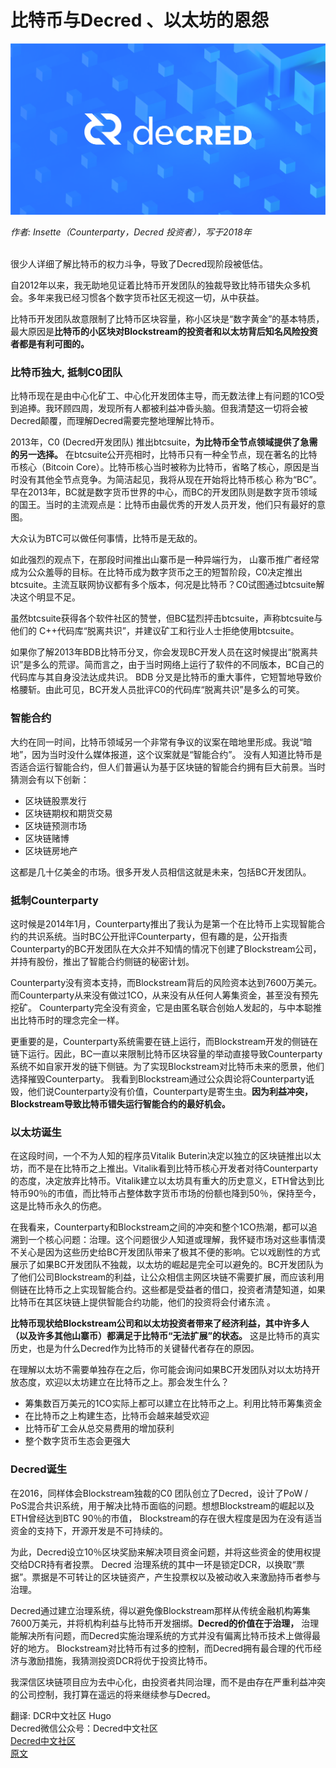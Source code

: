 # 比特币与Decred 、以太坊的恩怨

![stakey](img/btc_dcr_history/header.png)

*作者: Insette（Counterparty，Decred 投资者），写于2018年* <br/><br/>

很少人详细了解比特币的权力斗争，导致了Decred现阶段被低估。

自2012年以来，我无助地见证着比特币开发团队的独裁导致比特币错失众多机会。多年来我已经习惯各个数字货币社区无视这一切，从中获益。

比特币开发团队故意限制了比特币区块容量，称小区块是“数字黄金”的基本特质，最大原因是**比特币的小区块对Blockstream的投资者和以太坊背后知名风险投资者都是有利可图的。** 

### 比特币独大, 抵制C0团队

比特币现在是由中心化矿工、中心化开发团体主导，而无数法律上有问题的1CO受到追捧。我环顾四周，发现所有人都被利益冲昏头脑。但我清楚这一切将会被Decred颠覆，而理解Decred需要完整地理解比特币。

2013年，C0 (Decred开发团队) 推出btcsuite，**为比特币全节点领域提供了急需的另一选择。** 在btcsuite公开亮相时，比特币只有一种全节点，现在著名的比特币核心（Bitcoin Core）。比特币核心当时被称为比特币，省略了核心，原因是当时没有其他全节点竞争。为简洁起见，我将从现在开始将比特币核心 称为“BC”。早在2013年，BC就是数字货币世界的中心，而BC的开发团队则是数字货币领域的国王。当时的主流观点是：比特币由最优秀的开发人员开发，他们只有最好的意图。

大众认为BTC可以做任何事情，比特币是无敌的。
 
如此强烈的观点下，在那段时间推出山寨币是一种异端行为， 山寨币推广者经常成为公众羞辱的目标。在比特币成为数字货币之王的短暂阶段，C0决定推出btcsuite。主流互联网协议都有多个版本，何况是比特币？C0试图通过btcsuite解决这个明显不足。

虽然btcsuite获得各个软件社区的赞誉，但BC猛烈抨击btcsuite，声称btcsuite与他们的 C++代码库“脱离共识”，并建议矿工和行业人士拒绝使用btcsuite。

如果你了解2013年BDB比特币分叉，你会发现BC开发人员在这时候提出“脱离共识”是多么的荒谬。简而言之，由于当时网络上运行了软件的不同版本，BC自己的代码库与其自身没法达成共识。 BDB 分叉是比特币的重大事件，它短暂地导致价格腰斩。由此可见，BC开发人员批评C0的代码库“脱离共识”是多么的可笑。

### 智能合约

大约在同一时间，比特币领域另一个非常有争议的议案在暗地里形成。我说“暗地”，因为当时没什么媒体报道，这个议案就是“智能合约”。
没有人知道比特币是否适合运行智能合约，但人们普遍认为基于区块链的智能合约拥有巨大前景。当时猜测会有以下创新：

* 区块链股票发行
* 区块链期权和期货交易
* 区块链预测市场
* 区块链赌博
* 区块链房地产

这都是几十亿美金的市场。很多开发人员相信这就是未来，包括BC开发团队。

### 抵制Counterparty

这时候是2014年1月，Counterparty推出了我认为是第一个在比特币上实现智能合约的共识系统。当时BC公开批评Counterparty，但有趣的是，公开指责Counterparty的BC开发团队在大众并不知情的情况下创建了Blockstream公司，并持有股份，推出了智能合约侧链的秘密计划。

Counterparty没有资本支持，而Blockstream背后的风险资本达到7600万美元。而Counterparty从来没有做过1CO，从来没有从任何人筹集资金，甚至没有预先挖矿。 Counterparty完全没有资金，它是由匿名联合创始人发起的，与中本聪推出比特币时的理念完全一样。

更重要的是，Counterparty系统需要在链上运行，而Blockstream开发的侧链在链下运行。因此，BC一直以来限制比特币区块容量的举动直接导致Counterparty系统不如自家开发的链下侧链。为了实现Blockstream对比特币未来的愿景，他们选择摧毁Counterparty。 我看到Blockstream通过公众舆论将Counterparty诋毁，他们说Counterparty没有价值，Counterparty是寄生虫。**因为利益冲突，Blockstream导致比特币错失运行智能合约的最好机会。** 

### 以太坊诞生

在这段时间，一个不为人知的程序员Vitalik Buterin决定以独立的区块链推出以太坊，而不是在比特币之上推出。Vitalik看到比特币核心开发者对待Counterparty的态度，决定放弃比特币。Vitalik建立以太坊具有重大的历史意义，ETH曾达到比特币90％的市值，而比特币占整体数字货币市场的份额也降到50％，保持至今，这是比特币永久的伤疤。

在我看来，Counterparty和Blockstream之间的冲突和整个1CO热潮，都可以追溯到一个核心问题：治理。这个问题很少人知道或理解，我怀疑市场对这些事情漠不关心是因为这些历史给BC开发团队带来了极其不便的影响。它以戏剧性的方式展示了如果BC开发团队不独裁，以太坊的崛起是完全可以避免的。BC开发团队为了他们公司Blockstream的利益，让公众相信主网区块链不需要扩展，而应该利用侧链在比特币之上实现智能合约。这些都是受益者的借口，投资者清楚知道，如果比特币在其区块链上提供智能合约功能，他们的投资将会付诸东流 。

**比特币现状给Blockstream公司和以太坊投资者带来了经济利益，其中许多人（以及许多其他山寨币）都满足于比特币“无法扩展”的状态。** 这是比特币的真实历史，也是为什么Decred作为比特币的关键替代者存在的原因。

在理解以太坊不需要单独存在之后，你可能会询问如果BC开发团队对以太坊持开放态度，欢迎以太坊建立在比特币之上。那会发生什么？
* 筹集数百万美元的1CO实际上都可以建立在比特币之上。利用比特币筹集资金
* 在比特币之上构建生态，比特币会越来越受欢迎
* 比特币矿工会从总交易费用的增加获利
* 整个数字货币生态会更强大

### Decred诞生

在2016，同样体会Blockstream独裁的C0 团队创立了Decred，设计了PoW / PoS混合共识系统，用于解决比特币面临的问题。想想Blockstream的崛起以及ETH曾经达到BTC 90％的市值， Blockstream的存在很大程度是因为在没有适当资金的支持下，开源开发是不可持续的。

为此，Decred设立10％区块奖励来解决项目资金问题，并将这些资金的使用权提交给DCR持有者投票。 Decred 治理系统的其中一环是锁定DCR，以换取“票据”。票据是不可转让的区块链资产，产生投票权以及被动收入来激励持币者参与治理。

Decred通过建立治理系统，得以避免像Blockstream那样从传统金融机构筹集7600万美元，并将机构利益与比特币开发捆绑。**Decred的价值在于治理，** 治理能解决所有问题，而Decred实施治理系统的方式并没有偏离比特币技术上做得最好的地方。 Blockstream对比特币有过多的控制，而Decred拥有最合理的代币经济与激励措施，我猜测投资DCR将优于投资比特币。

我深信区块链项目应为去中心化，由投资者共同治理，而不是由存在严重利益冲突的公司控制，我打算在遥远的将来继续参与Decred。



翻译: DCR中文社区 Hugo <br/>
Decred微信公众号：Decred中文社区 <br/>
[Decred中文社区](https://blog.dcrclub.org) <br/>
[原文](https://www.reddit.com/r/decred/comments/6wxueo/your_best_pitch_for_decred/)